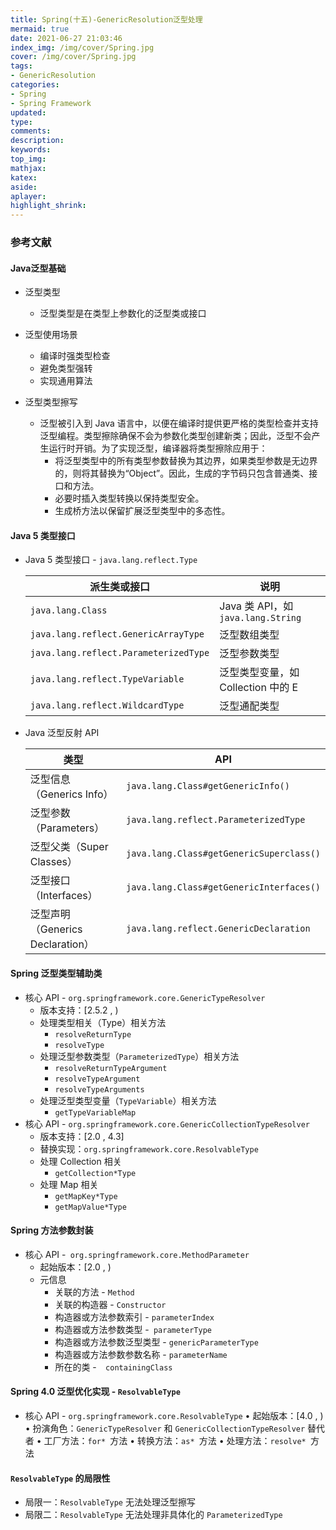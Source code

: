 ```yaml
---
title: Spring(十五)-GenericResolution泛型处理
mermaid: true
date: 2021-06-27 21:03:46
index_img: /img/cover/Spring.jpg
cover: /img/cover/Spring.jpg
tags:
- GenericResolution
categories:
- Spring
- Spring Framework
updated:
type:
comments:
description:
keywords:
top_img:
mathjax:
katex:
aside:
aplayer:
highlight_shrink:
---
```


### 参考文献

#### Java泛型基础

* 泛型类型
  * 泛型类型是在类型上参数化的泛型类或接口
* 泛型使用场景
  * 编译时强类型检查
  * 避免类型强转
  * 实现通用算法  

* 泛型类型擦写
  * 泛型被引入到 Java 语言中，以便在编译时提供更严格的类型检查并支持泛型编程。类型擦除确保不会为参数化类型创建新类；因此，泛型不会产生运行时开销。为了实现泛型，编译器将类型擦除应用于：
    * 将泛型类型中的所有类型参数替换为其边界，如果类型参数是无边界的，则将其替换为“Object”。因此，生成的字节码只包含普通类、接口和方法。
    * 必要时插入类型转换以保持类型安全。
    * 生成桥方法以保留扩展泛型类型中的多态性。  

#### Java 5 类型接口  

* Java 5 类型接口 - `java.lang.reflect.Type `

  | 派生类或接口                          | 说明                                  |
  | ------------------------------------- | ------------------------------------- |
  | `java.lang.Class `                    | Java 类 API，如 `java.lang.String`    |
  | `java.lang.reflect.GenericArrayType`  | 泛型数组类型                          |
  | `java.lang.reflect.ParameterizedType` | 泛型参数类型                          |
  | `java.lang.reflect.TypeVariable `     | 泛型类型变量，如 Collection<E> 中的 E |
  | `java.lang.reflect.WildcardType `     | 泛型通配类型                          |

* Java 泛型反射 API  

  | 类型                             | API                                      |
  | -------------------------------- | ---------------------------------------- |
  | 泛型信息（Generics Info）        | `java.lang.Class#getGenericInfo()`       |
  | 泛型参数（Parameters）           | `java.lang.reflect.ParameterizedType`    |
  | 泛型父类（Super Classes）        | `java.lang.Class#getGenericSuperclass()` |
  | 泛型接口（Interfaces）           | `java.lang.Class#getGenericInterfaces()` |
  | 泛型声明（Generics Declaration） | `java.lang.reflect.GenericDeclaration`   |

#### Spring 泛型类型辅助类  

* 核心 API - `org.springframework.core.GenericTypeResolver`
  * 版本支持：[2.5.2 , )
  * 处理类型相关（Type）相关方法
    * `resolveReturnType`
    * `resolveType`
  * 处理泛型参数类型（`ParameterizedType`）相关方法
    * `resolveReturnTypeArgument`
    * `resolveTypeArgument`
    * `resolveTypeArguments`
  * 处理泛型类型变量（`TypeVariable`）相关方法
    * `getTypeVariableMap` 
* 核心 API - `org.springframework.core.GenericCollectionTypeResolver`
  * 版本支持：[2.0 , 4.3]
  * 替换实现：`org.springframework.core.ResolvableType`
  * 处理 Collection 相关
    * `getCollection*Type`
  * 处理 Map 相关
    * `getMapKey*Type`
    * `getMapValue*Type `

#### Spring 方法参数封装  

* 核心 API -` org.springframework.core.MethodParameter`
  * 起始版本：[2.0 , )
  * 元信息
    * 关联的方法 - `Method`
    * 关联的构造器 - `Constructor`
    * 构造器或方法参数索引 - `parameterIndex`
    * 构造器或方法参数类型 -` parameterType`
    * 构造器或方法参数泛型类型 - `genericParameterType`
    * 构造器或方法参数参数名称 - `parameterName`
    * 所在的类 -`  containingClass`

#### Spring 4.0 泛型优化实现 - `ResolvableType`

* 核心 API - `org.springframework.core.ResolvableType`
  • 起始版本：[4.0 , )
  • 扮演角色：`GenericTypeResolver` 和 `GenericCollectionTypeResolver` 替代者
  • 工厂方法：`for* `方法
  • 转换方法：`as* `方法
  • 处理方法：`resolve* `方法  

#### `ResolvableType` 的局限性  

* 局限一：`ResolvableType` 无法处理泛型擦写
* 局限二：`ResolvableType` 无法处理非具体化的 `ParameterizedType`
